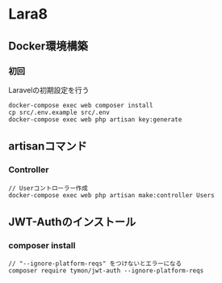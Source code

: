 # Lara8

## Docker環境構築

### 初回

Laravelの初期設定を行う

```
docker-compose exec web composer install
cp src/.env.example src/.env
docker-compose exec web php artisan key:generate
```

## artisanコマンド

### Controller

```
// Userコントローラー作成
docker-compose exec web php artisan make:controller Users
```

## JWT-Authのインストール

### composer install

```
// "--ignore-platform-reqs" をつけないとエラーになる
composer require tymon/jwt-auth --ignore-platform-reqs
```
